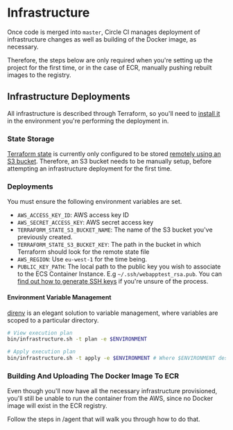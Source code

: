 # Infrastructure

Once code is merged into `master`, Circle CI manages deployment of infrastructure changes as well as building of the Docker image, as necessary.

Therefore, the steps below are only required when you're setting up the project for the first time, or in the case of ECR, manually pushing rebuilt images to the registry.

## Infrastructure Deployments

All infrastructure is described through Terraform, so you'll need to [install it](https://www.terraform.io/intro/getting-started/install.html) in the environment you're performing the deployment in.

### State Storage

[Terraform state](https://www.terraform.io/docs/state/) is currently only configured to be stored [remotely using an S3 bucket](https://www.terraform.io/docs/state/remote/s3.html). Therefore, an S3 bucket needs to be manually setup, before attempting an infrastructure deployment for the first time.

### Deployments
You must ensure the following environment variables are set.

* `AWS_ACCESS_KEY_ID`: AWS access key ID
* `AWS_SECRET_ACCESS_KEY`: AWS secret access key
* `TERRAFORM_STATE_S3_BUCKET_NAME`: The name of the S3 bucket you've previously created.
* `TERRAFORM_STATE_S3_BUCKET_KEY`: The path in the bucket in which Terraform should look for the remote state file
* `AWS_REGION`: Use `eu-west-1` for the time being.
* `PUBLIC_KEY_PATH`: The local path to the public key you wish to associate to the ECS Container Instance. E.g `~/.ssh/webapptest_rsa.pub`. You can [find out how to generate SSH keys](https://help.github.com/articles/generating-an-ssh-key/) if you're unsure of the process.

#### Environment Variable Management

[direnv](http://direnv.net/) is an elegant solution to variable management, where variables are scoped to a particular directory.

```bash
# View execution plan
bin/infrastructure.sh -t plan -e $ENVIRONMENT

# Apply execution plan
bin/infrastructure.sh -t apply -e $ENVIRONMENT # Where $ENVIRONMENT describes the context of the deployment. For example `development`, `production`, etc.
```

### Building And Uploading The Docker Image To ECR

Even though you'll now have all the necessary infrastructure provisioned, you'll still be unable to run the container from the AWS, since no Docker image will exist in the ECR registry.

Follow the steps in /agent that will walk you through how to do that.
